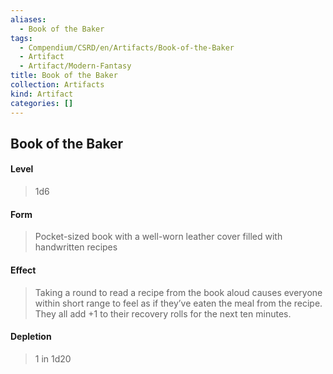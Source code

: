 ```yaml
---
aliases:
  - Book of the Baker
tags:
  - Compendium/CSRD/en/Artifacts/Book-of-the-Baker
  - Artifact
  - Artifact/Modern-Fantasy
title: Book of the Baker
collection: Artifacts
kind: Artifact
categories: []
---
```

## Book of the Baker
#### Level 
>1d6
#### Form
> Pocket-sized book with a well-worn leather cover filled with handwritten recipes
#### Effect
> Taking a round to read a recipe from the book aloud causes everyone within short range to feel as if they’ve eaten the meal from the recipe. They all add +1 to their recovery rolls for the next ten minutes. 
#### Depletion 
>1 in 1d20

